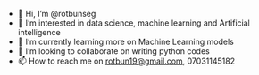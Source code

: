 - 👋 Hi, I’m @rotbunseg
- 👀 I’m interested in data science, machine learning and Artificial intelligence
- 🌱 I’m currently learning more on Machine Learning models
- 💞️ I’m looking to collaborate on writing python codes
- 📫 How to reach me on rotbun19@gmail.com, 07031145182

<!---
rotbunseg/rotbunseg is a ✨ special ✨ repository because its `README.md` (this file) appears on your GitHub profile.
You can click the Preview link to take a look at your changes.
--->
